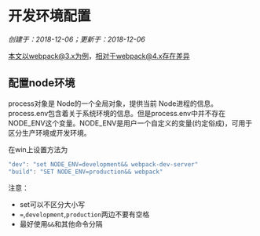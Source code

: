 # 开发环境配置

*创建于：2018-12-06；更新于：2018-12-06*

本文以webpack@3.x为例，相对于webpack@4.x存在差异

## 配置node环境

process对象是 Node的一个全局对象，提供当前 Node进程的信息。process.env包含着关于系统环境的信息。但是process.env中并不存在NODE_ENV这个变量。NODE_ENV是用户一个自定义的变量(约定俗成)，可用于区分生产环境或开发环境。

在win上设置方法为

```javascript
"dev": "set NODE_ENV=development&& webpack-dev-server"
"build": "SET NODE_ENV=production&& webpack"
```

注意：
- set可以不区分大小写
- `=`,`development`,`production`两边不要有空格
- 最好使用`&&`和其他命令分隔